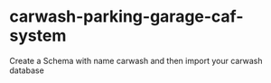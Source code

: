 # carwash-parking-garage-caf-system

Create a Schema with name carwash and then import your carwash database